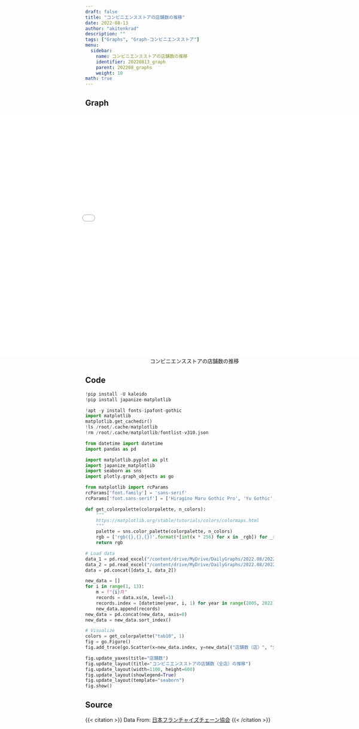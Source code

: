 ```yaml
---
draft: false
title: "コンビニエンスストアの店舗数の推移"
date: 2022-08-13 
author: "akitenkrad"
description: ""
tags: ["Graphs", "Graph-コンビニエンスストア"]
menu:
  sidebar:
    name: コンビニエンスストアの店舗数の推移
    identifier: 20220813_graph
    parent: 202208_graphs
    weight: 10
math: true
---
```


## Graph
<figure style="width:100%; display:flex; justify-content:center; align-items:center; flex-direction:column;">
    <iframe src="out.html" width="1110pt" height="650pt" style="border:none"></iframe>
    <figcaption>コンビニエンスストアの店舗数の推移</figcaption>
</figure>

## Code
```python
!pip install -U kaleido
!pip install japanize-matplotlib

!apt -y install fonts-ipafont-gothic
import matplotlib
matplotlib.get_cachedir()
!ls /root/.cache/matplotlib
!rm /root/.cache/matplotlib/fontlist-v310.json

from datetime import datetime
import pandas as pd

import matplotlib.pyplot as plt
import japanize_matplotlib 
import seaborn as sns
import plotly.graph_objects as go

from matplotlib import rcParams
rcParams['font.family'] = 'sans-serif'
rcParams['font.sans-serif'] = ['Hiragino Maru Gothic Pro', 'Yu Gothic', 'Meirio', 'Takao', 'IPAexGothic', 'IPAPGothic', 'VL PGothic', 'Noto Sans CJK JP']

def get_colorpalette(colorpalette, n_colors):
    """
    https://matplotlib.org/stable/tutorials/colors/colormaps.html
    """
    palette = sns.color_palette(colorpalette, n_colors)
    rgb = ['rgb({},{},{})'.format(*[int(x * 256) for x in _rgb]) for _rgb in palette]
    return rgb

# Load data
data_1 = pd.read_excel("/content/drive/MyDrive/DailyGraphs/2022.08/2022.08.13/20220120111716.xlsx", header=[0,1], index_col=[0,1])
data_2 = pd.read_excel("/content/drive/MyDrive/DailyGraphs/2022.08/2022.08.13/20220120111818.xlsx", header=[0,1], index_col=[0,1])
data = pd.concat([data_1, data_2])

new_data = []
for i in range(1, 13):
    m = f"{i}月"
    records = data.xs(m, level=1)
    records.index = [datetime(year, i, 1) for year in range(2005, 2022)]
    new_data.append(records)
new_data = pd.concat(new_data, axis=0)
new_data = new_data.sort_index()

# Visualize
colors = get_colorpalette("tab10", 1)
fig = go.Figure()
fig.add_trace(go.Scatter(x=new_data.index, y=new_data[("店舗数（店）", "全店")], name="全店舗数", marker=dict(color=colors[0])))

fig.update_yaxes(title="店舗数")
fig.update_layout(title="コンビニエンスストアの店舗数（全店）の推移")
fig.update_layout(width=1100, height=600)
fig.update_layout(showlegend=True)
fig.update_layout(template="seaborn")
fig.show()
```

## Source
{{< citation >}}
Data From: [日本フランチャイズチェーン協会](https://www.jfa-fc.or.jp/particle/320.html)
{{< /citation >}}
